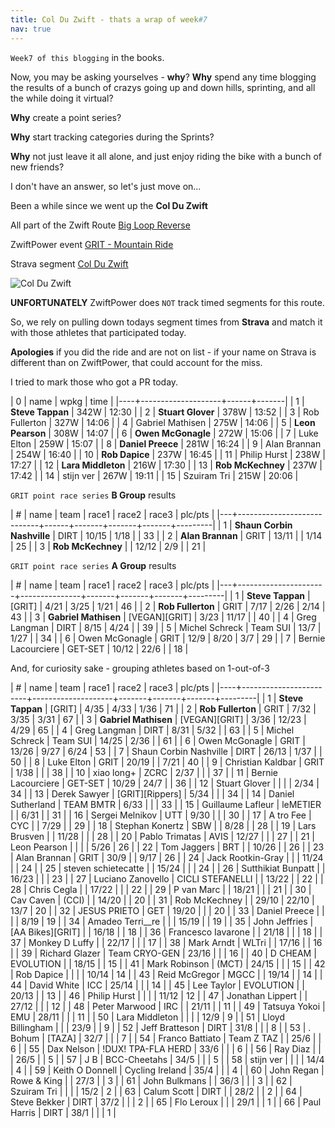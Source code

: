 ```yaml
---
title: Col Du Zwift - thats a wrap of week#7
nav: true
---
```

`Week7 of this blogging` in the books.

Now, you may be asking yourselves - **why**? **Why** spend any time blogging the results of a bunch of crazys going up and down hills, sprinting, and all the while doing it virtual?

**Why** create a point series?

**Why** start tracking categories during the Sprints?

**Why** not just leave it all alone, and just enjoy riding the bike with a bunch of new friends?

I don't have an answer, so let's just move on...

Been a while since we went up the **Col Du Zwift**

All part of the Zwift Route [Big Loop Reverse](https://zwiftinsider.com/route/big-loop-reverse)

ZwiftPower event [GRIT - Mountain Ride](https://zwiftpower.com/events.php?zid=1507135)

Strava segment [Col Du Zwift](https://www.strava.com/segments/11594001?filter=overall)

![Col Du Zwift](../../../2021/01/14/images/col_du_zwift.png)

**UNFORTUNATELY** ZwiftPower does `NOT` track timed segments for this route.

So, we rely on pulling down todays segment times from **Strava** and match it with
those athletes that participated today.

**Apologies** if you did the ride and are not on list - if your name
on Strava is different than on ZwiftPower, that could account for the
miss.

I tried to mark those who got a PR today.

|  0 |   name             | wpkg |  time |
|----+--------------------+------+-------|
|  1 | **Steve Tappan**   | 342W | 12:30 |
|  2 | **Stuart Glover**  | 378W | 13:52 |
|  3 |   Rob Fullerton    | 327W | 14:06 |
|  4 |   Gabriel Mathisen | 275W | 14:06 |
|  5 | **Leon Pearson**   | 308W | 14:07 |
|  6 | **Owen McGonagle** | 272W | 15:06 |
|  7 |   Luke Elton       | 259W | 15:07 |
|  8 | **Daniel Preece**  | 281W | 16:24 |
|  9 |   Alan Brannan     | 254W | 16:40 |
| 10 | **Rob Dapice**     | 237W | 16:45 |
| 11 |   Philip Hurst     | 238W | 17:27 |
| 12 | **Lara Middleton** | 216W | 17:30 |
| 13 | **Rob McKechney**  | 237W | 17:42 |
| 14 |   stijn ver        | 267W | 19:11 |
| 15 |   Szuiram Tri      | 215W | 20:06 |

`GRIT point race series` **B Group** results

| # | name                       | team | race1 | race2 | race3 | plc/pts |
|---+----------------------------+------+-------+-------+-------+---------|
| 1 | **Shaun Corbin Nashville** | DIRT | 10/15 | 1/18  |       |      33 |
| 2 | **Alan Brannan**           | GRIT | 13/11 |       | 1/14  |      25 |
| 3 | **Rob McKechney**          |      | 12/12 | 2/9   |       |      21 |
                          
`GRIT point race series` **A Group** results
                          
| # | name                 | team          | race1 | race2 | race3 | plc/pts |
|---+----------------------+---------------+-------+-------+-------+---------|
| 1 | **Steve Tappan**     | [GRIT]        | 4/21  | 3/25  | 1/21  |      46 |
| 2 | **Rob Fullerton**    | GRIT          | 7/17  | 2/26  | 2/14  |      43 |
| 3 | **Gabriel Mathisen** | [VEGAN][GRIT] | 3/23  | 11/17 |       |      40 |
| 4 | Greg Langman         | DIRT          | 8/15  | 4/24  |       |      39 |
| 5 | Michel Schreck       | Team SUI      | 13/7  | 1/27  |       |      34 |
| 6 | Owen McGonagle       | GRIT          | 12/9  | 8/20  | 3/7   |      29 |
| 7 | Bernie Lacourciere   | GET-SET       | 10/12 | 22/6  |       |      18 |
         
And, for curiosity sake - grouping athletes based on 1-out-of-3
        
|  # | name                   | team               | race1 | race2 | race3 | plc/pts |
|----+------------------------+--------------------+-------+-------+-------+---------|
|  1 | **Steve Tappan**       | [GRIT]             | 4/35  | 4/33  | 1/36  |      71 |
|  2 | **Rob Fullerton**      | GRIT               | 7/32  | 3/35  | 3/31  |      67 |
|  3 | **Gabriel Mathisen**   | [VEGAN][GRIT]      | 3/36  | 12/23 | 4/29  |      65 |
|  4 | Greg Langman           | DIRT               | 8/31  | 5/32  |       |      63 |
|  5 | Michel Schreck         | Team SUI           | 14/25 | 2/36  |       |      61 |
|  6 | Owen McGonagle         | GRIT               | 13/26 | 9/27  | 6/24  |      53 |
|  7 | Shaun Corbin Nashville | DIRT               | 26/13 | 1/37  |       |      50 |
|  8 | Luke Elton             | GRIT               | 20/19 |       | 7/21  |      40 |
|  9 | Christian Kaldbar      | GRIT               | 1/38  |       |       |      38 |
| 10 | xiao long+             | ZCRC               | 2/37  |       |       |      37 |
| 11 | Bernie Lacourciere     | GET-SET            | 10/29 | 24/7  |       |      36 |
| 12 | Stuart Glover          |                    |       |       | 2/34  |      34 |
| 13 | Derek Sawyer           | [GRIT][Rippers]    | 5/34  |       |       |      34 |
| 14 | Daniel Sutherland      | TEAM BMTR          | 6/33  |       |       |      33 |
| 15 | Guillaume Lafleur      | leMETIER           |       | 6/31  |       |      31 |
| 16 | Sergei Melnikov        | UTT                | 9/30  |       |       |      30 |
| 17 | A tro Fee              | CYC                |       | 7/29  |       |      29 |
| 18 | Stephan Konertz        | SBW                |       | 8/28  |       |      28 |
| 19 | Lars Brusven           |                    | 11/28 |       |       |      28 |
| 20 | Pablo Trimatas         | AVIS               | 12/27 |       |       |      27 |
| 21 | Leon Pearson           |                    |       |       | 5/26  |      26 |
| 22 | Tom Jaggers            | BRT                |       | 10/26 |       |      26 |
| 23 | Alan Brannan           | GRIT               | 30/9  |       | 9/17  |      26 |
| 24 | Jack Rootkin-Gray      |                    |       | 11/24 |       |      24 |
| 25 | steven schietecatte    |                    | 15/24 |       |       |      24 |
| 26 | Sutthikiat Bunpatt     |                    | 16/23 |       |       |      23 |
| 27 | Luciano Zanovello      | CICLI STEFANELLI   |       | 13/22 |       |      22 |
| 28 | Chris Cegla            |                    | 17/22 |       |       |      22 |
| 29 | P van Marc             |                    | 18/21 |       |       |      21 |
| 30 | Cav Caven              | (CCI)              |       | 14/20 |       |      20 |
| 31 | Rob McKechney          |                    | 29/10 | 22/10 | 13/7  |      20 |
| 32 | JESUS PRIETO           | GET                | 19/20 |       |       |      20 |
| 33 | Daniel Preece          |                    |       |       | 8/19  |      19 |
| 34 | Amadeo Terri__re       |                    |       | 15/19 |       |      19 |
| 35 | John Jeffries          | [AA Bikes][GRIT]   |       | 16/18 |       |      18 |
| 36 | Francesco Iavarone     |                    | 21/18 |       |       |      18 |
| 37 | Monkey D Luffy         |                    | 22/17 |       |       |      17 |
| 38 | Mark Arndt             | WLTri              |       | 17/16 |       |      16 |
| 39 | Richard Glazer         | Team CRYO-GEN      | 23/16 |       |       |      16 |
| 40 | D CHEAM                | EVOLUTION          |       | 18/15 |       |      15 |
| 41 | Mark Robinson          | (MCT)              | 24/15 |       |       |      15 |
| 42 | Rob Dapice             |                    |       |       | 10/14 |      14 |
| 43 | Reid McGregor          | MGCC               |       | 19/14 |       |      14 |
| 44 | David White            | ICC                | 25/14 |       |       |      14 |
| 45 | Lee Taylor             | EVOLUTION          |       | 20/13 |       |      13 |
| 46 | Philip Hurst           |                    |       |       | 11/12 |      12 |
| 47 | Jonathan Lippert       |                    | 27/12 |       |       |      12 |
| 48 | Peter Marwood          | IRC                |       | 21/11 |       |      11 |
| 49 | Tatsuya Yokoi          | EMU                | 28/11 |       |       |      11 |
| 50 | Lara Middleton         |                    |       |       | 12/9  |       9 |
| 51 | Lloyd Billingham       |                    |       | 23/9  |       |       9 |
| 52 | Jeff Bratteson         | DIRT               | 31/8  |       |       |       8 |
| 53 | . Bohum                | [TAZA]             | 32/7  |       |       |       7 |
| 54 | Franco Battiato        | Team Z TAZ         |       | 25/6  |       |       6 |
| 55 | Dax Nelson             | !DUX! TPA-FLA HERD | 33/6  |       |       |       6 |
| 56 | Ray Diaz               |                    |       | 26/5  |       |       5 |
| 57 | J B                    | BCC-Cheetahs       | 34/5  |       |       |       5 |
| 58 | stijn ver              |                    |       |       | 14/4  |       4 |
| 59 | Keith O Donnell        | Cycling Ireland    | 35/4  |       |       |       4 |
| 60 | John Regan             | Rowe & King        |       | 27/3  |       |       3 |
| 61 | John Bulkmans          |                    | 36/3  |       |       |       3 |
| 62 | Szuiram Tri            |                    |       |       | 15/2  |       2 |
| 63 | Calum Scott            | DIRT               |       | 28/2  |       |       2 |
| 64 | Steve Bekker           | DIRT               | 37/2  |       |       |       2 |
| 65 | Flo Leroux             |                    |       | 29/1  |       |       1 |
| 66 | Paul Harris            | DIRT               | 38/1  |       |       |       1 |
